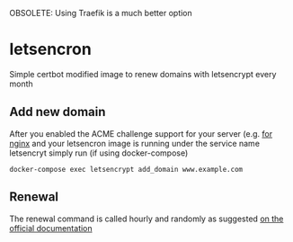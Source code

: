 OBSOLETE: Using Traefik is a much better option

# letsencron
Simple certbot modified image to renew domains with letsencrypt every month

## Add new domain

After you enabled the ACME challenge support for your server
(e.g. [for nginx](https://community.letsencrypt.org/t/how-to-nginx-configuration-to-enable-acme-challenge-support-on-all-http-virtual-hosts/5622)
and your letsencron image is running under the service name letsencryt
simply run (if using docker-compose)
```
docker-compose exec letsencrypt add_domain www.example.com
```

## Renewal

The renewal command is called hourly and randomly as suggested
[on the official documentation](https://certbot.eff.org/lets-encrypt/pip-other.html)
